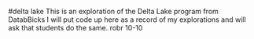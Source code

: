 #delta lake
This is an exploration of the Delta Lake program from DatabBicks  I will put code up here as a record of my explorations and will ask that students do the same.
robr 10-10
